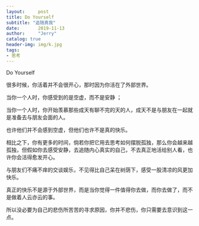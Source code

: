 ```yaml
---
layout:     post
title: Do Yourself
subtitle: "追随真我"
date:       2019-11-13
author:     "Jerry"
catalog: true
header-img: img/k.jpg
tags:
- 思考
---
```


Do Yourself

很多时候，你活着并不会很开心，那时因为你活在了外部世界。

当你一个人时，你感受到的是空虚，而不是安静 ； 

当你一个人时，你开始羡慕那些成天有聊不完的天的人，成天不是与朋友在一起就是准备去与朋友会面的人。

也许他们并不会感到空虚，但他们也许不是真的快乐。

相比之下，你有更多的时间，倘若你把它用去思考如何摆脱孤独，那么你会越来越孤独，但假如你去感受安静，去追随内心真实的自己，不去真正地活给别人看，也许你会活得愈发开心。

与朋友们不痛不痒的交谈娱乐，不见得比自己呆在树荫下，感受一股清凉的风更加快乐。

真正的快乐不是源于外部世界，而是当你觉得一件值得你去做，而你去做了，而不是做着人云亦云的事。

所以没必要为自己的悲伤所苦苦的寻求原因，你并不悲伤，你只需要去意识到这一点。
